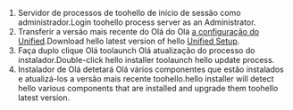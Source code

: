 1. <span data-ttu-id="78110-101">Servidor de processos de toohello de início de sessão como administrador.</span><span class="sxs-lookup"><span data-stu-id="78110-101">Login toohello process server as an Administrator.</span></span>
2. <span data-ttu-id="78110-102">Transferir a versão mais recente do Olá do Olá [a configuração do Unified](http://aka.ms/unifiedinstaller).</span><span class="sxs-lookup"><span data-stu-id="78110-102">Download hello latest version of hello [Unified Setup](http://aka.ms/unifiedinstaller).</span></span>
3. <span data-ttu-id="78110-103">Faça duplo clique Olá toolaunch Olá atualização do processo do instalador.</span><span class="sxs-lookup"><span data-stu-id="78110-103">Double-click hello installer toolaunch hello update process.</span></span>
4. <span data-ttu-id="78110-104">Instalador de Olá detetará Olá vários componentes que estão instalados e atualizá-los a versão mais recente toohello.</span><span class="sxs-lookup"><span data-stu-id="78110-104">hello installer will detect hello various components that are installed and upgrade them toohello latest version.</span></span>
